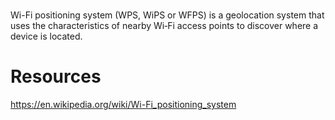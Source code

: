




#

Wi-Fi positioning system (WPS, WiPS or WFPS) is a geolocation system that uses the characteristics of nearby Wi‑Fi access points to discover where a device is located.



# Resources

https://en.wikipedia.org/wiki/Wi-Fi_positioning_system
